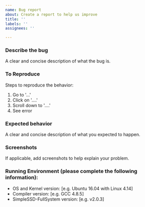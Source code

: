 ```yaml
---
name: Bug report
about: Create a report to help us improve
title: ''
labels: ''
assignees: ''

---
```


### Describe the bug
A clear and concise description of what the bug is.

### To Reproduce
Steps to reproduce the behavior:
1. Go to '...'
2. Click on '....'
3. Scroll down to '....'
4. See error

### Expected behavior
A clear and concise description of what you expected to happen.

### Screenshots
If applicable, add screenshots to help explain your problem.

### Running Environment (please complete the following information):
 - OS and Kernel version: [e.g. Ubuntu 16.04 with Linux 4.14]
 - Compiler version: [e.g. GCC 4.8.5]
 - SimpleSSD-FullSystem version: [e.g. v2.0.3]
